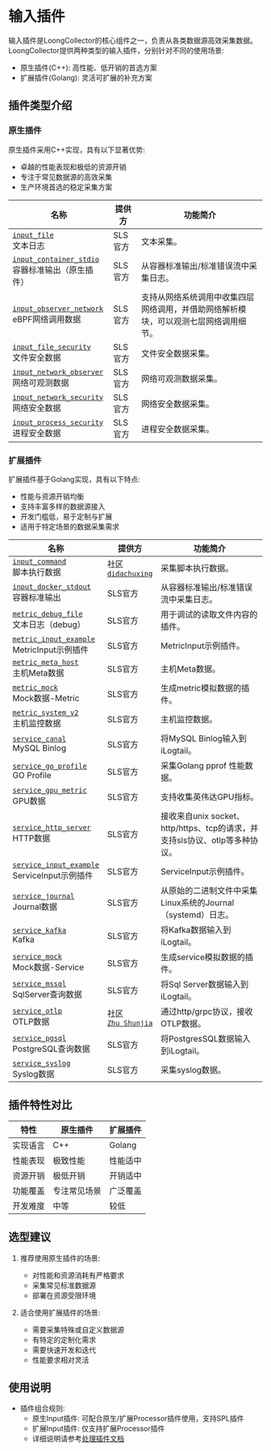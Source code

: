 # 输入插件

输入插件是LoongCollector的核心组件之一，负责从各类数据源高效采集数据。LoongCollector提供两种类型的输入插件，分别针对不同的使用场景:

- 原生插件(C++): 高性能、低开销的首选方案
- 扩展插件(Golang): 灵活可扩展的补充方案

## 插件类型介绍

### 原生插件

原生插件采用C++实现，具有以下显著优势:

- 卓越的性能表现和极低的资源开销
- 专注于常见数据源的高效采集
- 生产环境首选的稳定采集方案

| 名称 | 提供方 | 功能简介 |
|------|--------|----------|
| [`input_file`](./input-file.md)<br> 文本日志                                      | SLS官方 | 文本采集。                                                 |
| [`input_container_stdio`](./input-container-stdio.md)<br> 容器标准输出（原生插件）                                      | SLS官方 | 从容器标准输出/标准错误流中采集日志。                                                 |
| [`input_observer_network`](./metric-observer.md)<br>eBPF网络调用数据         | SLS官方                                                      | 支持从网络系统调用中收集四层网络调用，并借助网络解析模块，可以观测七层网络调用细节。 |
| [`input_file_security`](./input-file-security.md)<br> 文件安全数据                                      | SLS官方 | 文件安全数据采集。                                                 |
| [`input_network_observer`](./input-network-observer.md)<br> 网络可观测数据                                      | SLS官方 | 网络可观测数据采集。                                                 |
| [`input_network_security`](./input-network-security.md)<br> 网络安全数据                                      | SLS官方 | 网络安全数据采集。                                                 |
| [`input_process_security`](./input-process-security.md)<br> 进程安全数据                                      | SLS官方 | 进程安全数据采集。                                                 |

### 扩展插件

扩展插件基于Golang实现，具有以下特点:

- 性能与资源开销均衡
- 支持丰富多样的数据源接入
- 开发门槛低，易于定制与扩展
- 适用于特定场景的数据采集需求

| 名称 | 提供方 | 功能简介 |
|------|--------|----------|
| [`input_command`](./input-command.md)<br>脚本执行数据                           | 社区<br>[`didachuxing`](https://github.com/didachuxing)      | 采集脚本执行数据。                                             |
| [`input_docker_stdout`](./service-docker-stdout.md)<br>容器标准输出             | SLS官方                                                      | 从容器标准输出/标准错误流中采集日志。                                   |
| [`metric_debug_file`](./metric-debug-file.md)<br>文本日志（debug）              | SLS官方                                                      | 用于调试的读取文件内容的插件。                                       |
| [`metric_input_example`](./metric-input-example.md)<br>MetricInput示例插件    | SLS官方                                                      | MetricInput示例插件。                                      |
| [`metric_meta_host`](./metric-meta-host.md)<br>主机Meta数据                   | SLS官方                                                      | 主机Meta数据。                                             |
| [`metric_mock`](./metric-mock.md)<br>Mock数据-Metric                        | SLS官方                                                      | 生成metric模拟数据的插件。                                      |
| [`metric_system_v2`](./metric-system.md)<br>主机监控数据                        | SLS官方                                                      | 主机监控数据。                                               |
| [`service_canal`](./service-canal.md)<br>MySQL Binlog                     | SLS官方                                                      | 将MySQL Binlog输入到iLogtail。                             |
| [`service_go_profile`](./service-goprofile.md)<br>GO Profile              | SLS官方                                                      | 采集Golang pprof 性能数据。                                  |
| [`service_gpu_metric`](./service-gpu.md)<br>GPU数据                         | SLS官方                                                      | 支持收集英伟达GPU指标。                                         |
| [`service_http_server`](./service-http-server.md)<br>HTTP数据               | SLS官方                                                      | 接收来自unix socket、http/https、tcp的请求，并支持sls协议、otlp等多种协议。 |
| [`service_input_example`](./service-input-example.md)<br>ServiceInput示例插件 | SLS官方                                                      | ServiceInput示例插件。                                     |
| [`service_journal`](./service-journal.md)<br>Journal数据                    | SLS官方                                                      | 从原始的二进制文件中采集Linux系统的Journal（systemd）日志。               |
| [`service_kafka`](./service-kafka.md)<br>Kafka                            | SLS官方                                                      | 将Kafka数据输入到iLogtail。                                  |
| [`service_mock`](./service-mock.md)<br>Mock数据-Service                     | SLS官方                                                      | 生成service模拟数据的插件。                                     |
| [`service_mssql`](./service-mssql.md)<br>SqlServer查询数据                    | SLS官方                                                      | 将Sql Server数据输入到iLogtail。                             |
| [`service_otlp`](./service-otlp.md)<br>OTLP数据                             | 社区<br>[`Zhu Shunjia`](https://github.com/shunjiazhu)       | 通过http/grpc协议，接收OTLP数据。                               |
| [`service_pgsql`](./service-pgsql.md)<br>PostgreSQL查询数据                   | SLS官方                                                      | 将PostgresSQL数据输入到iLogtail。                            |
| [`service_syslog`](./service-syslog.md)<br>Syslog数据                       | SLS官方                                                      | 采集syslog数据。                                           |

## 插件特性对比

| 特性 | 原生插件 | 扩展插件 |
|------|---------|---------|
| 实现语言 | C++ | Golang |
| 性能表现 | 极致性能 | 性能适中 |
| 资源开销 | 极低开销 | 开销适中 |
| 功能覆盖 | 专注常见场景 | 广泛覆盖 |
| 开发难度 | 中等 | 较低 |

## 选型建议

1. 推荐使用原生插件的场景:
   - 对性能和资源消耗有严格要求
   - 采集常见标准数据源
   - 部署在资源受限环境

2. 适合使用扩展插件的场景:
   - 需要采集特殊或自定义数据源
   - 有特定的定制化需求
   - 需要快速开发和迭代
   - 性能要求相对灵活

## 使用说明

- 插件组合规则:
  - 原生Input插件: 可配合原生/扩展Processor插件使用，支持SPL插件
  - 扩展Input插件: 仅支持扩展Processor插件
  - 详细说明请参考[处理插件文档](../processor/README.md)

